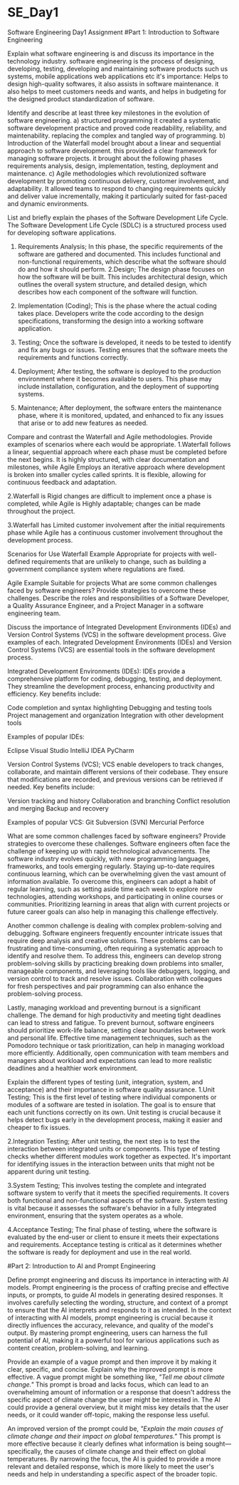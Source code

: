 # SE_Day1
Software Engineering Day1 Assignment
#Part 1: Introduction to Software Engineering

Explain what software engineering is and discuss its importance in the technology industry.
software engineering is the process of designing, developing, testing, developing and maintaining software products such us systems, mobile applications web applications etc
it's importance: Helps to design high-quality softwares, it also assists in software maintenance. it also helps to meet customers needs and wants, and helps in budgeting for the designed product standardization of software.

Identify and describe at least three key milestones in the evolution of software engineering.
a) structured programming it created a systematic software development practice and proved code readability, reliability, and maintenability. replacing the complex and tangled way of programming.
b) Introduction of the Waterfall model brought about a linear and sequential approach to software development. this provided a clear framework for managing software projects. it brought about the following phases requirements analysis, design, implementation, testing, deployment and maintenance.
c) Agile methodologies which revolutionized software development by promoting continuous delivery, customer involvement, and adaptability. It allowed teams to respond to changing requirements quickly and deliver value incrementally, making it particularly suited for fast-paced and dynamic environments.

List and briefly explain the phases of the Software Development Life Cycle.
The Software Development Life Cycle (SDLC) is a structured process used for developing software applications.
1. Requirements Analysis; In this phase, the specific requirements of the software are gathered and documented. This includes functional and non-functional requirements, which describe what the software should do and how it should perform.
2.Design; The design phase focuses on how the software will be built. This includes architectural design, which outlines the overall system structure, and detailed design, which describes how each component of the software will function.
3. Implementation (Coding); This is the phase where the actual coding takes place. Developers write the code according to the design specifications, transforming the design into a working software application.
4. Testing; Once the software is developed, it needs to be tested to identify and fix any bugs or issues. Testing ensures that the software meets the requirements and functions correctly.

5. Deployment; After testing, the software is deployed to the production environment where it becomes available to users. This phase may include installation, configuration, and the deployment of supporting systems.
6. Maintenance; After deployment, the software enters the maintenance phase, where it is monitored, updated, and enhanced to fix any issues that arise or to add new features as needed.

Compare and contrast the Waterfall and Agile methodologies. Provide examples of scenarios where each would be appropriate.
1.Waterfall follows a linear, sequential approach where each phase must be completed before the next begins. It is highly structured, with clear documentation and milestones, while Agile Employs an iterative approach where development is broken into smaller cycles called sprints. It is flexible, allowing for continuous feedback and adaptation.

2.Waterfall is Rigid changes are difficult to implement once a phase is completed, while Agile is Highly adaptable; changes can be made throughout the project.

3.Waterfall has Limited customer involvement after the initial requirements phase while Agile has a continuous customer involvement throughout the development process.

Scenarios for Use
Waterfall Example Appropriate for projects with well-defined requirements that are unlikely to change, such as building a government compliance system where regulations are fixed.
  
Agile Example Suitable for projects 
What are some common challenges faced by software engineers? Provide strategies to overcome these challenges.
Describe the roles and responsibilities of a Software Developer, a Quality Assurance Engineer, and a Project Manager in a software engineering team.

Discuss the importance of Integrated Development Environments (IDEs) and Version Control Systems (VCS) in the software development process. Give examples of each.
Integrated Development Environments (IDEs) and Version Control Systems (VCS) are essential tools in the software development process.

Integrated Development 
Environments (IDEs):
IDEs provide a comprehensive platform for coding, debugging, testing, and deployment. They streamline the development process, enhancing productivity and efficiency. Key benefits include:

Code completion and syntax highlighting
Debugging and testing tools
Project management and organization
Integration with other development tools

Examples of popular IDEs:

Eclipse
Visual Studio
IntelliJ IDEA
PyCharm

Version Control Systems (VCS);
VCS enable developers to track changes, collaborate, and maintain different versions of their codebase. They ensure that modifications are recorded, and previous versions can be retrieved if needed. Key benefits include:

Version tracking and history Collaboration and branching
Conflict resolution and merging 
Backup and recovery

Examples of popular VCS:
Git
Subversion (SVN)
Mercurial
Perforce

What are some common challenges faced by software engineers? Provide strategies to overcome these challenges.
Software engineers often face the challenge of keeping up with rapid technological advancements. The software industry evolves quickly, with new programming languages, frameworks, and tools emerging regularly. Staying up-to-date requires continuous learning, which can be overwhelming given the vast amount of information available. To overcome this, engineers can adopt a habit of regular learning, such as setting aside time each week to explore new technologies, attending workshops, and participating in online courses or communities. Prioritizing learning in areas that align with current projects or future career goals can also help in managing this challenge effectively.

Another common challenge is dealing with complex problem-solving and debugging. Software engineers frequently encounter intricate issues that require deep analysis and creative solutions. These problems can be frustrating and time-consuming, often requiring a systematic approach to identify and resolve them. To address this, engineers can develop strong problem-solving skills by practicing breaking down problems into smaller, manageable components, and leveraging tools like debuggers, logging, and version control to track and resolve issues. Collaboration with colleagues for fresh perspectives and pair programming can also enhance the problem-solving process.

Lastly, managing workload and preventing burnout is a significant challenge. The demand for high productivity and meeting tight deadlines can lead to stress and fatigue. To prevent burnout, software engineers should prioritize work-life balance, setting clear boundaries between work and personal life. Effective time management techniques, such as the Pomodoro technique or task prioritization, can help in managing workload more efficiently. Additionally, open communication with team members and managers about workload and expectations can lead to more realistic deadlines and a healthier work environment.

Explain the different types of testing (unit, integration, system, and acceptance) and their importance in software quality assurance.
1.Unit Testing; This is the first level of testing where individual components or modules of a software are tested in isolation. The goal is to ensure that each unit functions correctly on its own. Unit testing is crucial because it helps detect bugs early in the development process, making it easier and cheaper to fix issues.

2.Integration Testing; After unit testing, the next step is to test the interaction between integrated units or components. This type of testing checks whether different modules work together as expected. It's important for identifying issues in the interaction between units that might not be apparent during unit testing.

3.System Testing; This involves testing the complete and integrated software system to verify that it meets the specified requirements. It covers both functional and non-functional aspects of the software. System testing is vital because it assesses the software's behavior in a fully integrated environment, ensuring that the system operates as a whole.

4.Acceptance Testing; The final phase of testing, where the software is evaluated by the end-user or client to ensure it meets their expectations and requirements. Acceptance testing is critical as it determines whether the software is ready for deployment and use in the real world.

#Part 2: Introduction to AI and Prompt Engineering


Define prompt engineering and discuss its importance in interacting with AI models.
Prompt engineering is the process of crafting precise and effective inputs, or prompts, to guide AI models in generating desired responses. It involves carefully selecting the wording, structure, and context of a prompt to ensure that the AI interprets and responds to it as intended. In the context of interacting with AI models, prompt engineering is crucial because it directly influences the accuracy, relevance, and quality of the model's output. By mastering prompt engineering, users can harness the full potential of AI, making it a powerful tool for various applications such as content creation, problem-solving, and learning.

Provide an example of a vague prompt and then improve it by making it clear, specific, and concise. Explain why the improved prompt is more effective.
A vague prompt might be something like, *"Tell me about climate change."* This prompt is broad and lacks focus, which can lead to an overwhelming amount of information or a response that doesn't address the specific aspect of climate change the user might be interested in. The AI could provide a general overview, but it might miss key details that the user needs, or it could wander off-topic, making the response less useful.

An improved version of the prompt could be, *"Explain the main causes of climate change and their impact on global temperatures."* This prompt is more effective because it clearly defines what information is being sought—specifically, the causes of climate change and their effect on global temperatures. By narrowing the focus, the AI is guided to provide a more relevant and detailed response, which is more likely to meet the user's needs and help in understanding a specific aspect of the broader topic.
